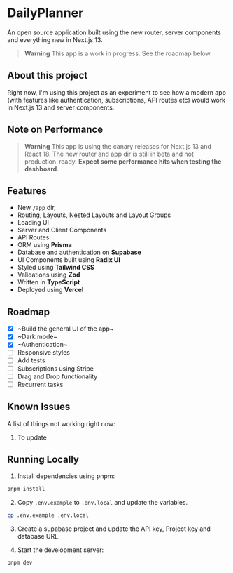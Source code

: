 # DailyPlanner

An open source application built using the new router, server components and everything new in Next.js 13.

> **Warning**
> This app is a work in progress.
> See the roadmap below.

## About this project

Right now, I'm using this project as an experiment to see how a modern app (with features like authentication, subscriptions, API routes etc) would work in Next.js 13 and server components.

## Note on Performance

> **Warning**
> This app is using the canary releases for Next.js 13 and React 18. The new router and app dir is still in beta and not production-ready.
> **Expect some performance hits when testing the dashboard**.

## Features

- New `/app` dir,
- Routing, Layouts, Nested Layouts and Layout Groups
- Loading UI
- Server and Client Components
- API Routes
- ORM using **Prisma**
- Database and authentication on **Supabase**
- UI Components built using **Radix UI**
- Styled using **Tailwind CSS**
- Validations using **Zod**
- Written in **TypeScript**
- Deployed using **Vercel**

## Roadmap

- [x] ~Build the general UI of the app~
- [x] ~Dark mode~
- [x] ~Authentication~
- [ ] Responsive styles
- [ ] Add tests
- [ ] Subscriptions using Stripe
- [ ] Drag and Drop functionality
- [ ] Recurrent tasks

## Known Issues

A list of things not working right now:

1. To update

## Running Locally

1. Install dependencies using pnpm:

```sh
pnpm install
```

2. Copy `.env.example` to `.env.local` and update the variables.

```sh
cp .env.example .env.local
```

3. Create a supabase project and update the API key, Project key and database URL.

4. Start the development server:

```sh
pnpm dev
```
